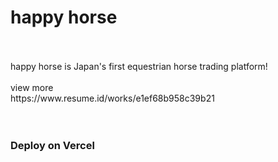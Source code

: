 
# happy horse
<br>
<br>
happy horse is Japan's first equestrian horse trading platform!
<br>
<br>
view more
<br>
https://www.resume.id/works/e1ef68b958c39b21

<br>
<br>

<br>

### Deploy on Vercel
